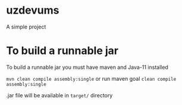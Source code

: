 # uzdevums
A simple project

# To build a runnable jar
To build a runnable jar you must have maven and Java-11 installed

```mvn clean compile assembly:single```
or run maven goal `clean compile assembly:single`

.jar file will be available in `target/` directory
